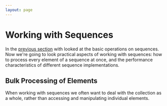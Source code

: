 ```yaml
---
layout: page
---
```


# Working with Sequences

In the [previous section](seq.html) with looked at the basic operations on sequences. Now we're going to look practical aspects of working with sequences: how to process every element of a sequence at once, and the performance characteristics of different sequence implementations.

## Bulk Processing of Elements

When working with sequences we often want to deal with the collection as a whole, rather than accessing and manipulating individual elements.
